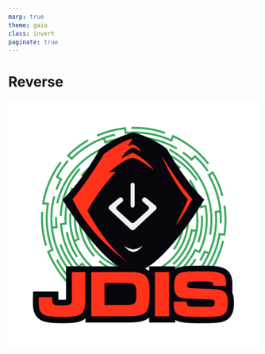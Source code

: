 ```yaml
---
marp: true
theme: gaia
class: invert
paginate: true
---
```


# Reverse
![bg right:20% fit](../images/logo_jdis.png)